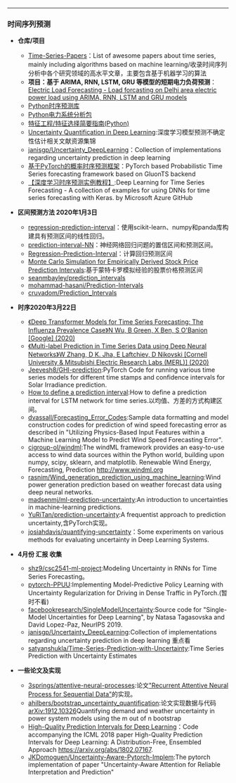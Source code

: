 ----------------

### 时间序列预测

- **仓库/项目**
	- [Time-Series-Papers](https://github.com/bighuang624/Time-Series-Papers)：List of awesome papers about time series, mainly including algorithms based on machine learning/收录时间序列分析中各个研究领域的高水平文章，主要包含基于机器学习的算法
	- **项目：基于 ARIMA, RNN, LSTM, GRU 等模型的短期电力负荷预测**：[Electric Load Forecasting - Load forcasting on Delhi area electric power load using ARIMA, RNN, LSTM and GRU models](https://github.com/pyaf/load_forecasting)
	- [Python时序预测库](https://github.com/sky-uk/anticipy)
	- [Python电力系统分析包](https://github.com/PyPSA/PyPSA)
	- [特征工程/特征选择简要指南(Python)](https://github.com/Yimeng-Zhang/feature-engineering-and-feature-selection)
	- [Uncertainty Quantification in Deep Learning](https://github.com/ahmedmalaa/uncertainty):深度学习模型预测不确定性估计相关文献资源集锦
	- [janisgp/Uncertainty_DeepLearning](https://github.com/janisgp/Uncertainty_DeepLearning)：Collection of implementations regarding uncertainty prediction in deep learning
	- [基于PyTorch的概率时序预测框架](https://github.com/zalandoresearch/pytorch-ts)：PyTorch based Probabilistic Time Series forecasting framework based on GluonTS backend
	- [【深度学习时序预测实例教程】](https://github.com/Azure/DeepLearningForTimeSeriesForecasting):Deep Learning for Time Series Forecasting - A collection of examples for using DNNs for time series forecasting with Keras. by Microsoft Azure GitHub

- **区间预测方法 2020年1月3日**
	- [regression-prediction-interval](https://github.com/shahejokarian/regression-prediction-interval)：使用scikit-learn、numpy和panda库构建具有预测区间的线性回归。
	- [prediction-interval-NN](https://github.com/fishjh2/prediction-interval-NN)：神经网络回归问题的置信区间和预测区间。
	- [Regression-Prediction-Interval](https://github.com/1suraj/Regression-Prediction-Interval)：计算回归预测区间
	- [Monte Carlo Simulation for Empirically Derived Stock Price Prediction Intervals](https://github.com/jkclem/Monte-Carlo-Simulation-for-Generating-Stock-Price-Prediction-Intervals):基于蒙特卡罗模拟经验的股票价格预测区间
	- [seanmbayley/prediction_intervals](https://github.com/seanmbayley/prediction_intervals)
	- [mohammad-hasani/Prediction-Intervals](https://github.com/mohammad-hasani/Prediction-Intervals)
	- [cruvadom/Prediction_Intervals](https://github.com/cruvadom/Prediction_Intervals)
	


- **时序2020年3月22日**
	- [《Deep Transformer Models for Time Series Forecasting: The Influenza Prevalence Case》N Wu, B Green, X Ben, S O'Banion [Google] (2020) ](https://arxiv.org/abs/2001.08317)
	- [《Multi-label Prediction in Time Series Data using Deep Neural Networks》W Zhang, D K. Jha, E Laftchiev, D Nikovski [Cornell University & Mitsubishi Electric Research Labs (MERL)] (2020)](https://arxiv.org/abs/2001.10098)
	- [Jeevesh8/GHI-prediction](https://github.com/Jeevesh8/GHI-prediction):PyTorch Code for running various time series models for different time stamps and confidence intervals for Solar Irradiance prediction.
	- [How to define a prediction interval](https://github.com/rtaubes/lstm-1):How to define a prediction interval for LSTM network for time series.以均值、方差的方式构建区间。
	- [dvassall/Forecasting_Error_Codes](https://github.com/dvassall/Forecasting_Error_Codes):Sample data formatting and model construction codes for prediction of wind speed forecasting error as described in "Utilizing Physics-Based Input Features within a Machine Learning Model to Predict Wind Speed Forecasting Error".
	- [cigroup-ol/windml](https://github.com/cigroup-ol/windml):The windML framework provides an easy-to-use access to wind data sources within the Python world, building upon numpy, scipy, sklearn, and matplotlib. Renewable Wind Energy, Forecasting, Prediction http://www.windml.org
	- [rasnim/Wind_generation_prediction_using_machine_learning](https://github.com/rasnim/Wind_generation_prediction_using_machine_learning):Wind power generation prediction based on weather forecast data using deep neural networks.
	- [madsenmj/ml-prediction-uncertainty](https://github.com/madsenmj/ml-prediction-uncertainty):An introduction to uncertainties in machine-learning predictions.
	- [YuRiTan/prediction-uncertainty](https://github.com/YuRiTan/prediction-uncertainty):A frequentist approach to prediction uncertainty,含PyTorch实现。
	- [josiahdavis/quantifying-uncertainty](https://github.com/josiahdavis/quantifying-uncertainty)：Some experiments on various methods for evaluating uncertainty in Deep Learning Systems.
	

	
- **4月份 汇报 收集**

	- [shz9/csc2541-ml-project](https://github.com/shz9/csc2541-ml-project):Modeling Uncertainty in RNNs for Time Series Forecasting。
	- [pytorch-PPUU](https://github.com/Atcold/pytorch-PPUU):Implementing Model-Predictive Policy Learning with Uncertainty Regularization for Driving in Dense Traffic in PyTorch.(暂时不看)
	- [facebookresearch/SingleModelUncertainty](https://github.com/facebookresearch/SingleModelUncertainty):Source code for "Single-Model Uncertainties for Deep Learning", by Natasa Tagasovska and David Lopez-Paz, NeurIPS 2019.
	- [janisgp/Uncertainty_DeepLearning](https://github.com/janisgp/Uncertainty_DeepLearning):Collection of implementations regarding uncertainty prediction in deep learning 重点看
	- [satyanshukla/Time-Series-Prediction-with-Uncertainty](https://github.com/satyanshukla/Time-Series-Prediction-with-Uncertainty):Time Series Prediction with Uncertainty Estimates
	
- **一些论文及实现**
	- [3springs/attentive-neural-processes](https://github.com/3springs/attentive-neural-processes):论文["Recurrent Attentive Neural Process for Sequential Data"](https://arxiv.org/abs/1910.09323)的实现。
	- [ahilbers/bootstrap_uncertainty_quantification](https://github.com/ahilbers/bootstrap_uncertainty_quantification):论文实现数据与代码[arXiv:1912.10326](https://arxiv.org/abs/1912.10326)Quantifying demand and weather uncertainty in power system models using the m out of n bootstrap
	- [High-Quality Prediction Intervals for Deep Learning](https://github.com/TeaPearce/Deep_Learning_Prediction_Intervals)：Code accompanying the ICML 2018 paper High-Quality Prediction Intervals for Deep Learning: A Distribution-Free, Ensembled Approach https://arxiv.org/abs/1802.07167.
	- [JKDomoguen/Uncertainty-Aware-Pytorch-Implem](https://github.com/JKDomoguen/Uncertainty-Aware-Pytorch-Implem):The pytorch implementation of paper "Uncertainty-Aware Attention for Reliable Interpretation and Prediction" 
	
